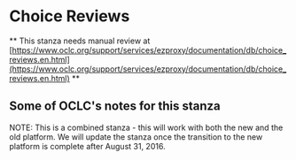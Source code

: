 # Choice Reviews
** This stanza needs manual review at [https://www.oclc.org/support/services/ezproxy/documentation/db/choice_reviews.en.html](https://www.oclc.org/support/services/ezproxy/documentation/db/choice_reviews.en.html) **

## Some of OCLC's notes for this stanza

NOTE: This is a combined stanza - this will work with both the new and the old platform. We will update the stanza once the transition to the new platform is complete after August 31, 2016.
